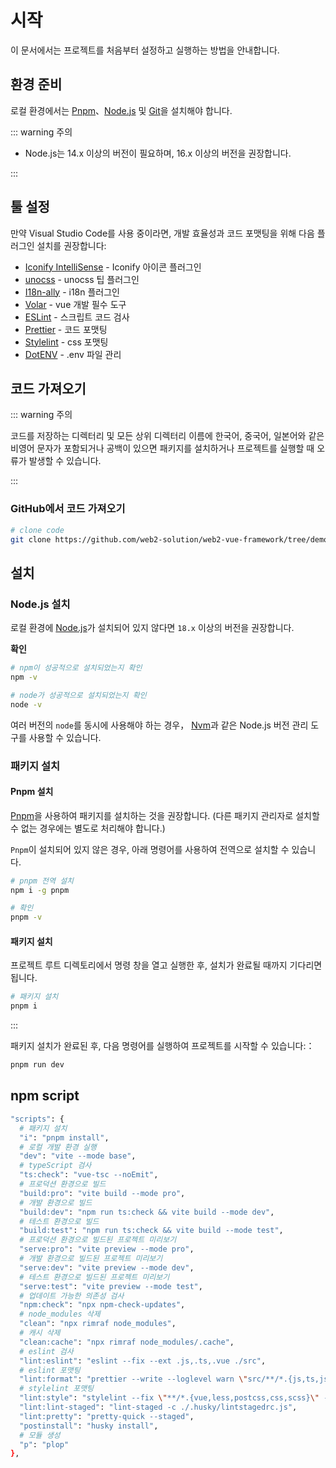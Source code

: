 # 시작

이 문서에서는 프로젝트를 처음부터 설정하고 실행하는 방법을 안내합니다.

## 환경 준비

로컬 환경에서는 [Pnpm](https://pnpm.io/)、[Node.js](http://nodejs.org/) 및 [Git](https://git-scm.com/)을 설치해야 합니다.

::: warning 주의

- Node.js는 14.x 이상의 버전이 필요하며, 16.x 이상의 버전을 권장합니다.

:::

## 툴 설정

만약 Visual Studio Code를 사용 중이라면, 개발 효율성과 코드 포맷팅을 위해 다음 플러그인 설치를 권장합니다:

- [Iconify IntelliSense](https://marketplace.visualstudio.com/items?itemName=antfu.iconify) - Iconify 아이콘 플러그인
- [unocss](https://marketplace.visualstudio.com/items?itemName=antfu.unocss) - unocss 팁 플러그인
- [I18n-ally](https://marketplace.visualstudio.com/items?itemName=Lokalise.i18n-ally) - i18n 플러그인
- [Volar](https://gitee.com/link?target=https%3A%2F%2Fmarketplace.visualstudio.com%2Fitems%3FitemName%3Djohnsoncodehk.volar) - vue 개발 필수 도구
- [ESLint](https://marketplace.visualstudio.com/items?itemName=dbaeumer.vscode-eslint) - 스크립트 코드 검사
- [Prettier](https://marketplace.visualstudio.com/items?itemName=esbenp.prettier-vscode) - 코드 포맷팅
- [Stylelint](https://marketplace.visualstudio.com/items?itemName=stylelint.vscode-stylelint) - css 포맷팅
- [DotENV](https://marketplace.visualstudio.com/items?itemName=mikestead.dotenv) - .env 파일 관리

## 코드 가져오기

::: warning 주의

코드를 저장하는 디렉터리 및 모든 상위 디렉터리 이름에 한국어, 중국어, 일본어와 같은 비영어 문자가 포함되거나 공백이 있으면 패키지를 설치하거나 프로젝트를 실행할 때 오류가 발생할 수 있습니다.

:::

### GitHub에서 코드 가져오기

```bash
# clone code
git clone https://github.com/web2-solution/web2-vue-framework/tree/demo.git

```

## 설치

### Node.js 설치

로컬 환경에 [Node.js](https://nodejs.org/en/)가 설치되어 있지 않다면 `18.x` 이상의 버전을 권장합니다.

**확인**

```bash
# npm이 성공적으로 설치되었는지 확인
npm -v

# node가 성공적으로 설치되었는지 확인
node -v
```

여러 버전의 `node`를 동시에 사용해야 하는 경우， [Nvm](https://github.com/nvm-sh/nvm)과 같은 Node.js 버전 관리 도구를 사용할 수 있습니다.

### 패키지 설치

#### Pnpm 설치

[Pnpm](https://pnpm.io/)을 사용하여 패키지를 설치하는 것을 권장합니다. (다른 패키지 관리자로 설치할 수 없는 경우에는 별도로 처리해야 합니다.)

`Pnpm`이 설치되어 있지 않은 경우, 아래 명령어를 사용하여 전역으로 설치할 수 있습니다.

```bash
# pnpm 전역 설치
npm i -g pnpm

# 확인
pnpm -v
```

#### 패키지 설치

프로젝트 루트 디렉토리에서 명령 창을 열고 실행한 후, 설치가 완료될 때까지 기다리면 됩니다.

```bash
# 패키지 설치
pnpm i
```

:::

패키지 설치가 완료된 후, 다음 명령어를 실행하여 프로젝트를 시작할 수 있습니다:：

```bash
pnpm run dev
```

## npm script

```bash
"scripts": {
  # 패키지 설치
  "i": "pnpm install",
  # 로컬 개발 환경 실행
  "dev": "vite --mode base",
  # typeScript 검사
  "ts:check": "vue-tsc --noEmit",
  # 프로덕션 환경으로 빌드
  "build:pro": "vite build --mode pro",
  # 개발 환경으로 빌드
  "build:dev": "npm run ts:check && vite build --mode dev",
  # 테스트 환경으로 빌드
  "build:test": "npm run ts:check && vite build --mode test",
  # 프로덕션 환경으로 빌드된 프로젝트 미리보기
  "serve:pro": "vite preview --mode pro",
  # 개발 환경으로 빌드된 프로젝트 미리보기
  "serve:dev": "vite preview --mode dev",
  # 테스트 환경으로 빌드된 프로젝트 미리보기
  "serve:test": "vite preview --mode test",
  # 업데이트 가능한 의존성 검사
  "npm:check": "npx npm-check-updates",
  # node_modules 삭제
  "clean": "npx rimraf node_modules",
  # 캐시 삭제
  "clean:cache": "npx rimraf node_modules/.cache",
  # eslint 검사
  "lint:eslint": "eslint --fix --ext .js,.ts,.vue ./src",
  # eslint 포맷팅
  "lint:format": "prettier --write --loglevel warn \"src/**/*.{js,ts,json,tsx,css,less,vue,html,md}\"",
  # stylelint 포맷팅
  "lint:style": "stylelint --fix \"**/*.{vue,less,postcss,css,scss}\" --cache --cache-location node_modules/.cache/stylelint/",
  "lint:lint-staged": "lint-staged -c ./.husky/lintstagedrc.js",
  "lint:pretty": "pretty-quick --staged",
  "postinstall": "husky install",
  # 모듈 생성
  "p": "plop"
},
```
